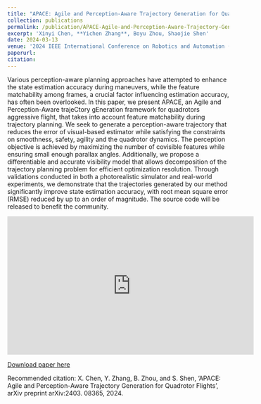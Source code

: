 ```yaml
---
title: "APACE: Agile and Perception-Aware Trajectory Generation for Quadrotor Flights"
collection: publications
permalink: /publication/APACE-Agile-and-Perception-Aware-Trajectory-Generation-for-Quadrotor-Flights
excerpt: 'Xinyi Chen, **Yichen Zhang**, Boyu Zhou, Shaojie Shen'
date: 2024-03-13
venue: '2024 IEEE International Conference on Robotics and Automation (ICRA)'
paperurl: 
citation: 
---
```


Various perception-aware planning approaches have attempted to enhance the state estimation accuracy during maneuvers, while the feature matchability among frames, a crucial factor influencing estimation accuracy, has often been overlooked. In this paper, we present APACE, an Agile and Perception-Aware trajeCtory gEneration framework for quadrotors aggressive flight, that takes into account feature matchability during trajectory planning. We seek to generate a perception-aware trajectory that reduces the error of visual-based estimator while satisfying the constraints on smoothness, safety, agility and the quadrotor dynamics. The perception objective is achieved by maximizing the number of covisible features while ensuring small enough parallax angles. Additionally, we propose a differentiable and accurate visibility model that allows decomposition of the trajectory planning problem for efficient optimization resolution. Through validations conducted in both a photorealistic simulator and real-world experiments, we demonstrate that the trajectories generated by our method significantly improve state estimation accuracy, with root mean square error (RMSE) reduced by up to an order of magnitude. The source code will be released to benefit the community.

<iframe width="560" height="315" src="https://youtu.be/FIM3ta6p_d0?si=aUCUXtcGUOlST-Gd" title="YouTube video player" frameborder="0" allow="accelerometer; autoplay; clipboard-write; encrypted-media; gyroscope; picture-in-picture" allowfullscreen></iframe>

[Download paper here](https://arxiv.org/pdf/2403.08365)

Recommended citation: X. Chen, Y. Zhang, B. Zhou, and S. Shen, ‘APACE: Agile and Perception-Aware Trajectory Generation for Quadrotor Flights’, arXiv preprint arXiv:2403. 08365, 2024.